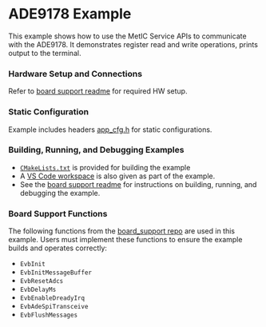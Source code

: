 ﻿# ADE9178 Example

This example shows how to use the MetIC Service APIs to communicate with the ADE9178. It demonstrates register read and write operations, prints output to the terminal.

### Hardware Setup and Connections

Refer to [board support readme](https://github.com/analogdevicesinc/energy-board-support/blob/main/max/eval_ade9178/readme.md) for required HW setup.

### Static Configuration

Example includes headers [app_cfg.h](projects/config/app_cfg.h)  for static configurations.


### Building, Running, and Debugging Examples

- [`CMakeLists.txt`](projects/CMakeLists.txt) is provided for building the example
- A [VS Code workspace](projects/metic_example.code-workspace) is also given as part of the example.
- See the [board support readme](https://github.com/analogdevicesinc/energy-board-support/blob/main/max/eval_ade9178/readme.md) for instructions on building, running, and debugging the example.

### Board Support Functions

The following functions from the [board_support repo](https://github.com/analogdevicesinc/energy-board-support/tree/main/generic/include) are used in this example. Users must implement these functions to ensure the example builds and operates correctly:

- `EvbInit`
- `EvbInitMessageBuffer`
- `EvbResetAdcs`
- `EvbDelayMs`
- `EvbEnableDreadyIrq`
- `EvbAdeSpiTransceive`
- `EvbFlushMessages`
